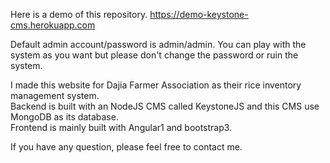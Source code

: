Here is a demo of this repository.
https://demo-keystone-cms.herokuapp.com

Default admin account/password is admin/admin.
You can play with the system as you want but please don't change the password or ruin the system.  


I made this website for Dajia Farmer Association as their rice inventory management system.  
Backend is built with an NodeJS CMS called KeystoneJS and this CMS use MongoDB as its database.  
Frontend is mainly built with Angular1 and bootstrap3.  

If you have any question, please feel free to contact me.  
